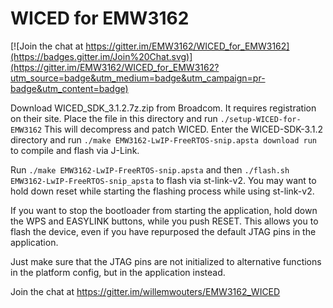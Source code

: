 # WICED for EMW3162

[![Join the chat at https://gitter.im/EMW3162/WICED_for_EMW3162](https://badges.gitter.im/Join%20Chat.svg)](https://gitter.im/EMW3162/WICED_for_EMW3162?utm_source=badge&utm_medium=badge&utm_campaign=pr-badge&utm_content=badge)

Download WICED_SDK_3.1.2.7z.zip from Broadcom. It requires registration on their site.
Place the file in this directory and run `./setup-WICED-for-EMW3162`
This will decompress and patch WICED.
Enter the WICED-SDK-3.1.2 directory and run `./make EMW3162-LwIP-FreeRTOS-snip.apsta download run` to compile and flash via J-Link.

Run `./make EMW3162-LwIP-FreeRTOS-snip.apsta` and then `./flash.sh EMW3162-LwIP-FreeRTOS-snip_apsta` to flash via st-link-v2.
You may want to hold down reset while starting the flashing process while using st-link-v2.

If you want to stop the bootloader from starting the application, hold down the WPS and EASYLINK buttons, while you push RESET.
This allows you to flash the device, even if you have repurposed the default JTAG pins in the application.

Just make sure that the JTAG pins are not initialized to alternative functions in the platform config, but in the application instead.

Join the chat at https://gitter.im/willemwouters/EMW3162_WICED
